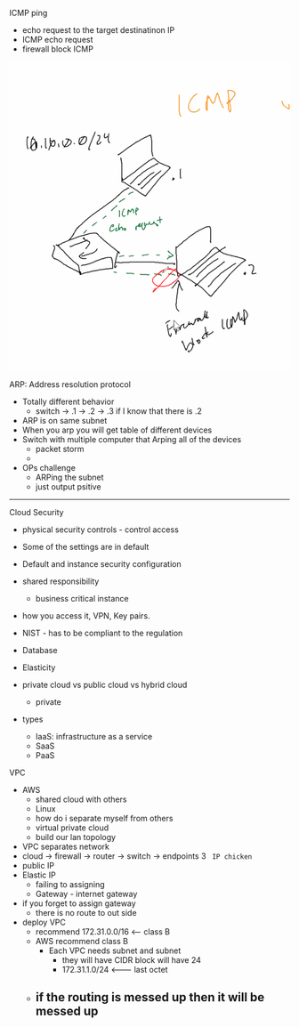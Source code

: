ICMP ping
- echo request to the target destinatinon IP
- ICMP echo request
- firewall block ICMP

![ICMP](./assets/icmp.png)

ARP: Address resolution protocol
- Totally different behavior
    - switch -> .1
            -> .2
            -> .3
if I know that there is .2 
- ARP is on same subnet
- When you arp you will get table of different devices
- Switch with multiple computer that Arping all of the devices
    - packet storm
    - 
- OPs challenge
    - ARPing the subnet
    - just output psitive

--- 
Cloud Security
- physical security controls - control access
- Some of the settings are in default
- Default and instance security configuration
- shared responsibility
    - business critical instance
- how you access it, VPN, Key pairs.
- NIST - has to be compliant to the regulation
- Database
- Elasticity
- private cloud vs public cloud vs hybrid cloud
    - private

- types 
    - IaaS: infrastructure as a service
    - SaaS
    - PaaS


VPC
- AWS
    - shared cloud with others
    - Linux
    - how do i separate myself from others
    - virtual private cloud
    - build our lan topology
- VPC separates network
- cloud -> firewall -> router -> switch -> endpoints 3
` IP chicken`
- public IP 
- Elastic IP
    - failing to assigning 
    - Gateway - internet gateway
- if you forget to assign gateway
    - there is no route to out side
- deploy VPC
    - recommend 172.31.0.0/16 <-- class B
    - AWS recommend class B
        - Each VPC needs subnet and subnet
            - they will have CIDR block will have 24
            - 172.31.1.0/24 <--- last octet
    - if the routing is messed up then it will be messed up
        - 